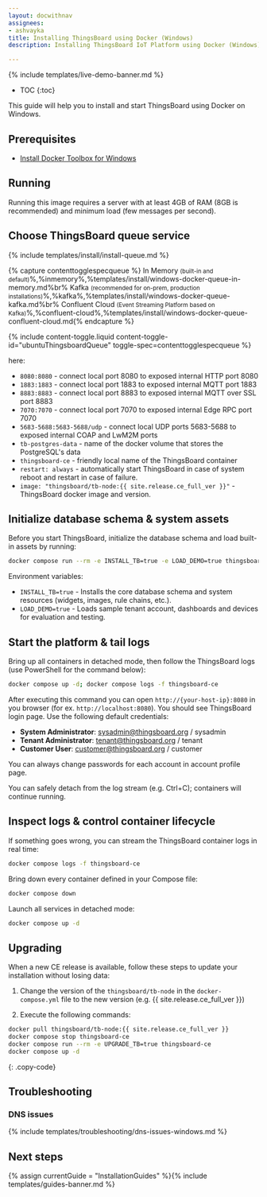 ```yaml
---
layout: docwithnav
assignees:
- ashvayka
title: Installing ThingsBoard using Docker (Windows)
description: Installing ThingsBoard IoT Platform using Docker (Windows)

---
```


{% include templates/live-demo-banner.md %}

* TOC
{:toc}

This guide will help you to install and start ThingsBoard using Docker on Windows.


## Prerequisites

- [Install Docker Toolbox for Windows](https://docker-docs.uclv.cu/toolbox/toolbox_install_windows/)

## Running

Running this image requires a server with at least 4GB of RAM (8GB is recommended) and minimum load (few messages per second).

## Choose ThingsBoard queue service

{% include templates/install/install-queue.md %}

{% capture contenttogglespecqueue %}
In Memory <small>(built-in and default)</small>%,%inmemory%,%templates/install/windows-docker-queue-in-memory.md%br%
Kafka <small>(recommended for on-prem, production installations)</small>%,%kafka%,%templates/install/windows-docker-queue-kafka.md%br%
Confluent Cloud <small>(Event Streaming Platform based on Kafka)</small>%,%confluent-cloud%,%templates/install/windows-docker-queue-confluent-cloud.md{% endcapture %}

{% include content-toggle.liquid content-toggle-id="ubuntuThingsboardQueue" toggle-spec=contenttogglespecqueue %} 

here: 

- `8080:8080`            - connect local port 8080 to exposed internal HTTP port 8080
- `1883:1883`            - connect local port 1883 to exposed internal MQTT port 1883
- `8883:8883`            - connect local port 8883 to exposed internal MQTT over SSL port 8883
- `7070:7070`            - connect local port 7070 to exposed internal Edge RPC port 7070
- `5683-5688:5683-5688/udp`            - connect local UDP ports 5683-5688 to exposed internal COAP and LwM2M ports
- `tb-postgres-data` - name of the docker volume that stores the PostgreSQL's data
- `thingsboard-ce`             - friendly local name of the ThingsBoard container
- `restart: always`        - automatically start ThingsBoard in case of system reboot and restart in case of failure.
- `image: "thingsboard/tb-node:{{ site.release.ce_full_ver }}"`          - ThingsBoard docker image and version.


## Initialize database schema & system assets

Before you start ThingsBoard, initialize the database schema and load built-in assets by running:   

```bash
docker compose run --rm -e INSTALL_TB=true -e LOAD_DEMO=true thingsboard-ce
```

Environment variables:

- `INSTALL_TB=true` - Installs the core database schema and system resources (widgets, images, rule chains, etc.).
- `LOAD_DEMO=true` - Loads sample tenant account, dashboards and devices for evaluation and testing.

## Start the platform & tail logs

Bring up all containers in detached mode, then follow the ThingsBoard logs (use PowerShell for the command below):

```bash
docker compose up -d; docker compose logs -f thingsboard-ce
```

After executing this command you can open `http://{your-host-ip}:8080` in you browser (for ex. `http://localhost:8080`). You should see ThingsBoard login page.
Use the following default credentials:

- **System Administrator**: sysadmin@thingsboard.org / sysadmin
- **Tenant Administrator**: tenant@thingsboard.org / tenant
- **Customer User**: customer@thingsboard.org / customer
    
You can always change passwords for each account in account profile page.

You can safely detach from the log stream (e.g. Ctrl+C); containers will continue running.

## Inspect logs & control container lifecycle

If something goes wrong, you can stream the ThingsBoard container logs in real time:

```bash
docker compose logs -f thingsboard-ce
```

Bring down every container defined in your Compose file:

```bash
docker compose down
```

Launch all services in detached mode:

```bash
docker compose up -d
```

## Upgrading

When a new CE release is available, follow these steps to update your installation without losing data:

1. Change the version of the `thingsboard/tb-node` in the `docker-compose.yml` file to the new version (e.g. {{ site.release.ce_full_ver }}) 

2. Execute the following commands:
 
```bash
docker pull thingsboard/tb-node:{{ site.release.ce_full_ver }}
docker compose stop thingsboard-ce
docker compose run --rm -e UPGRADE_TB=true thingsboard-ce
docker compose up -d
```
{: .copy-code}

## Troubleshooting

### DNS issues

{% include templates/troubleshooting/dns-issues-windows.md %}

## Next steps

{% assign currentGuide = "InstallationGuides" %}{% include templates/guides-banner.md %}
